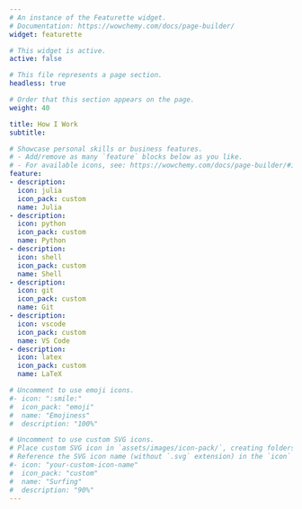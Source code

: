 ```yaml
---
# An instance of the Featurette widget.
# Documentation: https://wowchemy.com/docs/page-builder/
widget: featurette

# This widget is active.
active: false

# This file represents a page section.
headless: true

# Order that this section appears on the page.
weight: 40

title: How I Work
subtitle:

# Showcase personal skills or business features.
# - Add/remove as many `feature` blocks below as you like.
# - For available icons, see: https://wowchemy.com/docs/page-builder/#icons
feature:
- description:
  icon: julia
  icon_pack: custom
  name: Julia
- description:
  icon: python
  icon_pack: custom
  name: Python
- description:
  icon: shell
  icon_pack: custom
  name: Shell
- description:
  icon: git
  icon_pack: custom
  name: Git
- description:
  icon: vscode
  icon_pack: custom
  name: VS Code
- description:
  icon: latex
  icon_pack: custom
  name: LaTeX

# Uncomment to use emoji icons.
#- icon: ":smile:"
#  icon_pack: "emoji"
#  name: "Emojiness"
#  description: "100%"  

# Uncomment to use custom SVG icons.
# Place custom SVG icon in `assets/images/icon-pack/`, creating folders if necessary.
# Reference the SVG icon name (without `.svg` extension) in the `icon` field.
#- icon: "your-custom-icon-name"
#  icon_pack: "custom"
#  name: "Surfing"
#  description: "90%"
---
```

